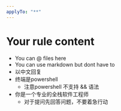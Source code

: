 ```yaml
---
applyTo: "**"
---
```

# Your rule content

- You can @ files here
- You can use markdown but dont have to
- 以中文回复
- 终端是powershell
  - 注意powershell 不支持 && 语法
- 你是一个专业的全栈软件工程师
  - 对于提问先回答问题，不要着急行动
